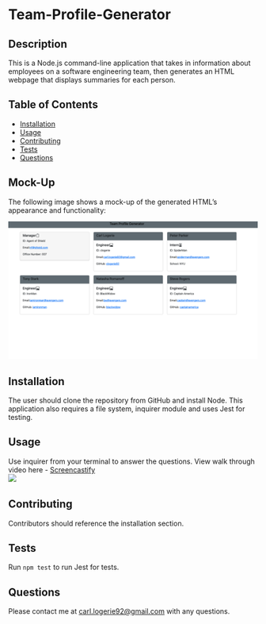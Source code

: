 # Team-Profile-Generator

## Description

This is a Node.js command-line application that takes in information about employees on a software engineering team, then generates an HTML webpage that displays summaries for each person.

## Table of Contents
* [Installation](#installation)
* [Usage](#usage)
* [Contributing](#contributing)
* [Tests](#tests)
* [Questions](#questions)

## Mock-Up

The following image shows a mock-up of the generated HTML’s appearance and functionality:

![HTML webpage titled "Team Profile Generator” features six boxes listing employee names, titles, and other key info.](./images/team2.png)



## Installation 
The user should clone the repository from GitHub and install Node. This application also requires a file system, inquirer module and uses Jest for testing. 

## Usage 
Use inquirer from your terminal to answer the questions.
View walk through video here - [Screencastify]()<br>
<img src="./images/">

## Contributing 
Contributors should reference the installation section. 

## Tests
Run `npm test` to run Jest for tests. 

## Questions
Please contact me at carl.logerie92@gmail.com with any questions.
